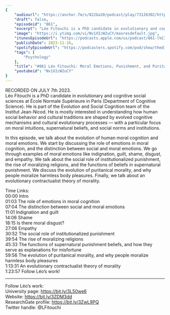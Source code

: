 ```yaml
---
{
	"audiourl": "https://anchor.fm/s/822ba20/podcast/play/73126302/https%3A%2F%2Fd3ctxlq1ktw2nl.cloudfront.net%2Fstaging%2F2023-6-7%2Fbb44100a-53b4-e19f-0172-0befa9dd2430.m4a",
	"draft": false,
	"episodeid": "861",
	"excerpt": "Léo Fitouchi is a PhD candidate in evolutionary and cognitive social sciences at École Normale Supérieure in Paris (Department of Cognitive Science). He is part of the Evolution and Social Cognition team of the Institut Jean-Nicod. He is mostly interested in understanding how human social behavior and cultural traditions are shaped by evolved cognitive mechanisms and cultural evolutionary processes –– with a particular focus on moral intuitions, supernatural beliefs, and social norms and institutions.",
	"image": "https://i.ytimg.com/vi/Nv1XIcW2uCY/maxresdefault.jpg",
	"itunesEpisodeUrl": "https://podcasts.apple.com/us/podcast/861-l%C3%A9o-fitouchi-moral-emotions-punishment-and/id1451347236?i=1000635082002&uo=4",
	"publishDate": 2023-11-16,
	"spotifyEpisodeUrl": "https://podcasters.spotify.com/pod/show/thedissenter/episodes/861-Lo-Fitouchi-Moral-Emotions--Punishment--and-Puritanical-Morality-e26m4uu",
	"tags": [
		"Psychology"
	],
	"title": "#861 Léo Fitouchi: Moral Emotions, Punishment, and Puritanical Morality",
	"youtubeid": "Nv1XIcW2uCY"
}
---
```

RECORDED ON JULY 7th 2023.  
Léo Fitouchi is a PhD candidate in evolutionary and cognitive social sciences at École Normale Supérieure in Paris (Department of Cognitive Science). He is part of the Evolution and Social Cognition team of the Institut Jean-Nicod. He is mostly interested in understanding how human social behavior and cultural traditions are shaped by evolved cognitive mechanisms and cultural evolutionary processes –– with a particular focus on moral intuitions, supernatural beliefs, and social norms and institutions.

In this episode, we talk about the evolution of human moral cognition and moral emotions. We start by discussing the role of emotions in moral cognition, and the distinction between social and moral emotions. We go through examples of moral emotions like indignation, guilt, shame, disgust, and empathy. We talk about the social role of institutionalized punishment, the rise of moralizing religions, and the functions of beliefs in supernatural punishment. We discuss the evolution of puritanical morality, and why people moralize harmless body pleasures. Finally, we talk about an evolutionary contractualist theory of morality.

Time Links:  
<time>00:00</time> Intro  
<time>01:03</time> The role of emotions in moral cognition  
<time>07:04</time> The distinction between social and moral emotions  
<time>11:01</time> Indignation and guilt  
<time>14:06</time> Shame  
<time>18:15</time> Is there moral disgust?  
<time>27:06</time> Empathy  
<time>30:52</time> The social role of institutionalized punishment  
<time>39:54</time> The rise of moralizing religions  
<time>45:33</time> The functions of supernatural punishment beliefs, and how they serve as explanations for misfortune  
<time>59:56</time> The evolution of puritanical morality, and why people moralize harmless body pleasures  
<time>1:13:31</time> An evolutionary contractualist theory of morality  
<time>1:23:57</time> Follow Léo’s work!

---

Follow Léo’s work:  
University page: https://bit.ly/3L50we6  
Website: https://bit.ly/3ZDM3dd  
ResearchGate profile: https://bit.ly/3ZwL9PQ  
Twitter handle: @LFitouchi
